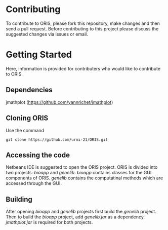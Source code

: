 # Contributing

To contribute to ORIS, please fork this repository, make changes and then send a pull request.
Before contributing to this project please discuss the suggested changes via issues or email.


# Getting Started
Here, information is provided for contributers who would like to contribute to ORIS.

## Dependencies
jmathplot (https://github.com/yannrichet/jmathplot)

## Cloning ORIS
Use the command 
```
git clone https://github.com/urmi-21/ORIS.git
```

## Accessing the code
Netbeans IDE is suggested to open the ORIS project. ORIS is divided into two projects: _bioapp_ and _genelib_. 
_bioapp_ contains classes for the GUI components of ORIS. _genelib_ contains the computatinal methods which are accessed through the GUI. 

## Building
After opening _bioapp_ and _genelib_ projects first build the _genelib_ project. Then to build the _bioapp_ project, add _genelib.jar_ as a dependency. _jmathplot.jar_ is required for both projects.

